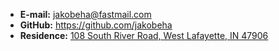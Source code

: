 - **E-mail:** [jakobeha@fastmail.com](mailto:jakobeha@fastmail.com)
- **GitHub:** <https://github.com/jakobeha>
- **Residence:** [108 South River Road, West Lafayette, IN 47906](https://www.google.com/maps?q=108+South+River+Road,+West+Lafayette,+IN+47906&um=1&ie=UTF-8&sa=X&ved=2ahUKEwjR_fzV4vrsAhVBVs0KHTozAFcQ_AUoAXoECAwQAw)
